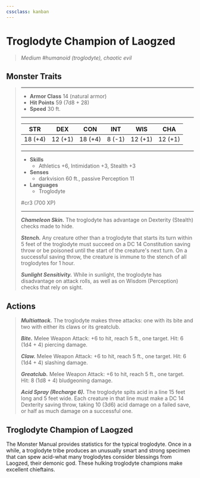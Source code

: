 ```yaml
---
cssclass: kanban
---
```


# Troglodyte Champion of Laogzed
>*Medium #humanoid (troglodyte), chaotic evil*
## Monster Traits
>___
>- **Armor Class** 14 (natural armor)
>- **Hit Points** 59 (7d8 + 28)
>- **Speed** 30 ft.
>___
>|STR|DEX|CON|INT|WIS|CHA|
>|:---:|:---:|:---:|:---:|:---:|:---:|
>|18 (+4)|12 (+1)|18 (+4)|8 (-1)|12 (+1)|12 (+1)|
>___
>- **Skills**
>	 - Athletics +6, Intimidation +3, Stealth +3
>- **Senses**
>	 - darkvision 60 ft., passive Perception 11
>- **Languages**
>	 - Troglodyte
>
> #cr3 (700 XP)
>___
>***Chameleon Skin.*** The troglodyte has advantage on Dexterity (Stealth) checks made to hide.  
>
>***Stench.*** Any creature other than a troglodyte that starts its turn within 5 feet of the troglodyte must succeed on a DC 14 Constitution saving throw or be poisoned until the start of the creature's next turn. On a successful saving throw, the creature is immune to the stench of all troglodytes for 1 hour.  
>
>***Sunlight Sensitivity.*** While in sunlight, the troglodyte has disadvantage on attack rolls, as well as on Wisdom (Perception) checks that rely on sight.  
>
## Actions
>***Multiattack.*** The troglodyte makes three attacks: one with its bite and two with either its claws or its greatclub.  
>
>***Bite.*** Melee Weapon Attack: +6 to hit, reach 5 ft., one target. Hit: 6 (1d4 + 4) piercing damage.  
>
>***Claw.*** Melee Weapon Attack: +6 to hit, reach 5 ft., one target. Hit: 6 (1d4 + 4) slashing damage.  
>
>***Greatclub.*** Melee Weapon Attack: +6 to hit, reach 5 ft., one target. Hit: 8 (1d8 + 4) bludgeoning damage.  
>
>***Acid Spray (Recharge 6).*** The troglodyte spits acid in a line 15 feet long and 5 feet wide. Each creature in that line must make a DC 14 Dexterity saving throw, taking 10 (3d6) acid damage on a failed save, or half as much damage on a successful one.
## Troglodyte Champion of Laogzed
The Monster Manual provides statistics for the typical troglodyte. Once in a while, a troglodyte tribe produces an unusually smart and strong specimen that can spew acid-what many troglodytes consider blessings from Laogzed, their demonic god. These hulking troglodyte champions make excellent chieftains.